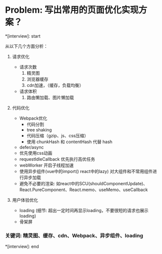 # Problem: 写出常用的页面优化实现方案？

*[interview]: start

从以下几个方面分析：

1. 请求优化
    - 请求次数
        1. 精灵图
        2. 浏览器缓存
        3. cdn加速，（缓存，负载均衡）
    - 请求体积
        1. 路由懒加载、图片懒加载
2. 代码优化
    - Webpack优化
        - 代码分割
        - tree shaking
        - 代码压缩（gzip、js、css压缩）
        - 使用 chunkHash 和 contentHash 代替 hash
    - defer/async
    - 优先使用css动画
    - requestIdleCallback 优先执行高优任务
    - webWorker 开启子线程加速
    - 使用异步组件(vue中的import() react中的lazy) 对大组件和不常用组件进行异步加载
    - 避免不必要的渲染: 如react中的SCU(shouldComponentUpdate)、React.PureComponent、React.memo、useMemo、useCallback

3. 用户体验优化
    - loading (细节: 超出一定时间再显示loading，不要很短的请求也展示loading)
    - 骨架屏

### 关键词: 精灵图、缓存、cdn、Webpack、异步组件、loading

*[interview]: end
